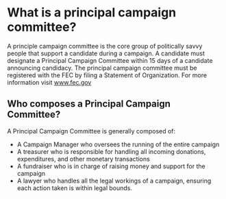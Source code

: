 # What is a principal campaign committee? #
A principle campaign committee is the core group of politically savvy people 
that support a candidate during a campaign. A candidate must designate a 
Principal Campaign Committee within 15 days of a candidate announcing candidacy. 
The principal campaign committee must be registered with the FEC by filing a 
Statement of Organization. For more information visit www.fec.gov

## Who composes a Principal Campaign Committee? ##
A Principal Campaign Committee is generally composed of:

- A Campaign Manager who oversees the running of the entire campaign
- A treasurer who is responsible for handling all incoming donations, 
  expenditures, and other monetary transactions
- A fundraiser who is in charge of raising money and support for the campaign
- A lawyer who handles all the legal workings of a campaign, ensuring each 
  action taken is within legal bounds.
